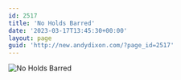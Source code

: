 ```yaml
---
id: 2517
title: 'No Holds Barred'
date: '2023-03-17T13:45:30+00:00'
layout: page
guid: 'http://new.andydixon.com/?page_id=2517'
---
```


![No Holds Barred](https://i0.wp.com/assets.g8x2.ldn.idrivee2-23.com/posters/No%20Holds%20Barred%2001.jpg?w=1200&ssl=1 "No Holds Barred")